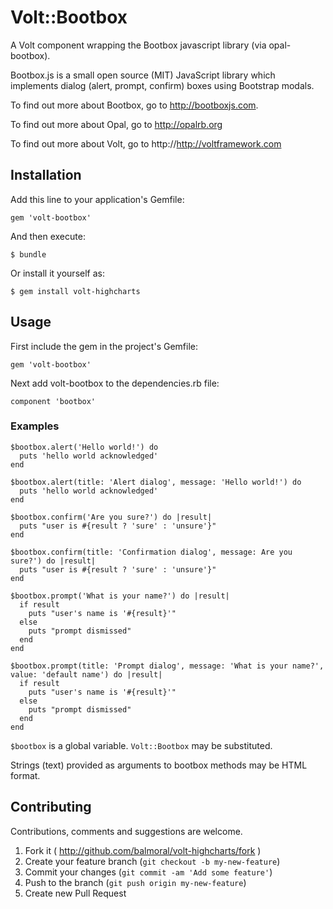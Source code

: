 # Volt::Bootbox

A Volt component wrapping the Bootbox javascript library (via opal-bootbox).

Bootbox.js is a small open source (MIT) JavaScript library which implements dialog (alert, prompt, confirm) boxes using Bootstrap modals.

To find out more about Bootbox, go to http://bootboxjs.com.

To find out more about Opal, go to http://opalrb.org

To find out more about Volt, go to http://http://voltframework.com

## Installation

Add this line to your application's Gemfile:

    gem 'volt-bootbox'

And then execute:

    $ bundle

Or install it yourself as:

    $ gem install volt-highcharts

## Usage

First include the gem in the project's Gemfile:

```gem 'volt-bootbox'```

Next add volt-bootbox to the dependencies.rb file:

```component 'bootbox'```

### Examples

```
$bootbox.alert('Hello world!') do
  puts 'hello world acknowledged'
end

$bootbox.alert(title: 'Alert dialog', message: 'Hello world!') do
  puts 'hello world acknowledged'
end

$bootbox.confirm('Are you sure?') do |result|
  puts "user is #{result ? 'sure' : 'unsure'}"
end

$bootbox.confirm(title: 'Confirmation dialog', message: Are you sure?') do |result|
  puts "user is #{result ? 'sure' : 'unsure'}"
end

$bootbox.prompt('What is your name?') do |result|
  if result 
    puts "user's name is '#{result}'"
  else
    puts "prompt dismissed"
  end  
end

$bootbox.prompt(title: 'Prompt dialog', message: 'What is your name?', value: 'default name') do |result|
  if result 
    puts "user's name is '#{result}'"
  else
    puts "prompt dismissed"
  end  
end

```

`$bootbox` is a global variable. `Volt::Bootbox` may be substituted. 

Strings (text) provided as arguments to bootbox methods may be HTML format.

## Contributing

Contributions, comments and suggestions are welcome.
 
1. Fork it ( http://github.com/balmoral/volt-highcharts/fork )
2. Create your feature branch (`git checkout -b my-new-feature`)
3. Commit your changes (`git commit -am 'Add some feature'`)
4. Push to the branch (`git push origin my-new-feature`)
5. Create new Pull Request

